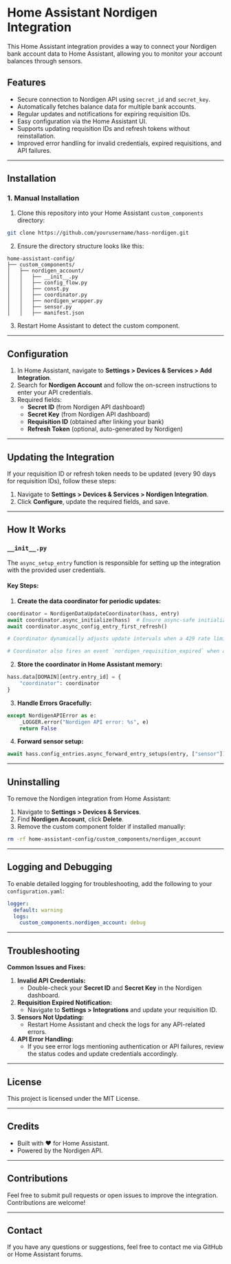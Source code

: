 # Home Assistant Nordigen Integration

This Home Assistant integration provides a way to connect your Nordigen bank account data to Home Assistant, allowing you to monitor your account balances through sensors.

## Features

- Secure connection to Nordigen API using `secret_id` and `secret_key`.
- Automatically fetches balance data for multiple bank accounts.
- Regular updates and notifications for expiring requisition IDs.
- Easy configuration via the Home Assistant UI.
- Supports updating requisition IDs and refresh tokens without reinstallation.
- Improved error handling for invalid credentials, expired requisitions, and API failures.

---

## Installation

### 1. Manual Installation

1. Clone this repository into your Home Assistant `custom_components` directory:

```bash
git clone https://github.com/yourusername/hass-nordigen.git
```

2. Ensure the directory structure looks like this:

```arduino
home-assistant-config/
├── custom_components/
│   ├── nordigen_account/
│   │   ├── __init__.py
│   │   ├── config_flow.py
│   │   ├── const.py
│   │   ├── coordinator.py
│   │   ├── nordigen_wrapper.py
│   │   ├── sensor.py
│   │   ├── manifest.json
```

3. Restart Home Assistant to detect the custom component.

---

## Configuration

1. In Home Assistant, navigate to **Settings > Devices & Services > Add Integration**.
2. Search for **Nordigen Account** and follow the on-screen instructions to enter your API credentials.
3. Required fields:
   - **Secret ID** (from Nordigen API dashboard)
   - **Secret Key** (from Nordigen API dashboard)
   - **Requisition ID** (obtained after linking your bank)
   - **Refresh Token** (optional, auto-generated by Nordigen)

---

## Updating the Integration

If your requisition ID or refresh token needs to be updated (every 90 days for requisition IDs), follow these steps:

1. Navigate to **Settings > Devices & Services > Nordigen Integration**.
2. Click **Configure**, update the required fields, and save.

---

## How It Works

### `__init__.py`

The `async_setup_entry` function is responsible for setting up the integration with the provided user credentials.

#### Key Steps:

1. **Create the data coordinator for periodic updates:**

```python
coordinator = NordigenDataUpdateCoordinator(hass, entry)
await coordinator.async_initialize(hass)  # Ensure async-safe initialization
await coordinator.async_config_entry_first_refresh()

# Coordinator dynamically adjusts update intervals when a 429 rate limit is encountered, preventing unnecessary retries.

# Coordinator also fires an event `nordigen_requisition_expired` when a 428 Expired Requisition error occurs, allowing automations to trigger notifications.
```

2. **Store the coordinator in Home Assistant memory:**

```python
hass.data[DOMAIN][entry.entry_id] = {
    "coordinator": coordinator
}
```

3. **Handle Errors Gracefully:**

```python
except NordigenAPIError as e:
    _LOGGER.error("Nordigen API error: %s", e)
    return False
```

4. **Forward sensor setup:**

```python
await hass.config_entries.async_forward_entry_setups(entry, ["sensor"])
```

---

## Uninstalling

To remove the Nordigen integration from Home Assistant:

1. Navigate to **Settings > Devices & Services**.
2. Find **Nordigen Account**, click **Delete**.
3. Remove the custom component folder if installed manually:

```bash
rm -rf home-assistant-config/custom_components/nordigen_account
```

---

## Logging and Debugging

To enable detailed logging for troubleshooting, add the following to your `configuration.yaml`:

```yaml
logger:
  default: warning
  logs:
    custom_components.nordigen_account: debug
```

---

## Troubleshooting

**Common Issues and Fixes:**

1. **Invalid API Credentials:**
   - Double-check your **Secret ID** and **Secret Key** in the Nordigen dashboard.
2. **Requisition Expired Notification:**
   - Navigate to **Settings > Integrations** and update your requisition ID.
3. **Sensors Not Updating:**
   - Restart Home Assistant and check the logs for any API-related errors.
4. **API Error Handling:**
   - If you see error logs mentioning authentication or API failures, review the status codes and update credentials accordingly.

---

## License

This project is licensed under the MIT License.

---

## Credits

- Built with ❤️ for Home Assistant.
- Powered by the Nordigen API.

---

## Contributions

Feel free to submit pull requests or open issues to improve the integration. Contributions are welcome!

---

## Contact

If you have any questions or suggestions, feel free to contact me via GitHub or Home Assistant forums.

